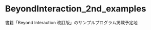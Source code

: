 BeyondInteraction_2nd_examples
==============================

書籍「Beyond Interaction 改訂版」のサンプルプログラム掲載予定地
